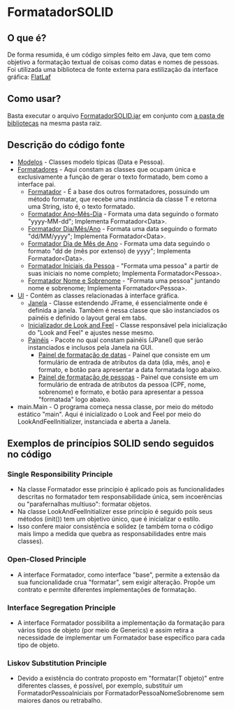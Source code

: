 # FormatadorSOLID
## O que é?
De forma resumida, é um código simples feito em Java, que tem como objetivo a formatação textual de coisas como datas e nomes de pessoas. Foi utilizada uma biblioteca de fonte externa para estilização da interface gráfica: [FlatLaf](https://github.com/JFormDesigner/FlatLaf)
## Como usar?
Basta executar o arquivo [FormatadorSOLID.jar](dist/FormatadorSOLID.jar) em conjunto com [a pasta de bibliotecas](dist/lib) na mesma pasta raiz.
## Descrição do código fonte
* [Modelos](src/modelos) - Classes modelo típicas (Data e Pessoa).
* [Formatadores](src/formatadores) -
  Aqui constam as classes que ocupam única e exclusivamente a função de gerar o texto formatado, bem como a interface pai.
  * [Formatador](src/formatadores/Formatador.java) - É a base dos outros formatadores, possuindo um método formatar, que recebe uma instância da classe T e retorna uma String, isto é, o texto formatado.
  * [Formatador Ano-Mês-Dia](src/formatadores/FormatadorAnoTraçoMêsTraçoDia.java) - Formata uma data seguindo o formato "yyyy-MM-dd"; Implementa Formatador&lt;Data&gt;.
  * [Formatador Dia/Mês/Ano](src/formatadores/FormatadorDiaBarraMêsBarraAno.java) - Formata uma data seguindo o formato "dd/MM/yyyy"; Implementa Formatador&lt;Data&gt;.
  * [Formatador Dia de Mês de Ano](src/formatadores/FormatadorDiaDeMêsDeAno.java) - Formata uma data seguindo o formato "dd de (mês por extenso) de yyyy"; Implementa Formatador&lt;Data&gt;.
  * [Formatador Iniciais da Pessoa](src/formatadores/FormatadorPessoaIniciais.java) - "Formata uma pessoa" a partir de suas iniciais no nome completo; Implementa Formatador&lt;Pessoa&gt;.
  * [Formatador Nome e Sobrenome](src/formatadores/FormatadorPessoaNomeSobrenome.java) - "Formata uma pessoa" juntando nome e sobrenome; Implementa Formatador&lt;Pessoa&gt;.
* [UI](src/ui) - Contém as classes relacionadas à interface gráfica.
  * [Janela](src/ui/Janela.java) - Classe estendendo JFrame, é essencialmente onde é definida a janela. Também é nessa classe que são instanciados os painéis e definido o layout geral em tabs.
  * [Inicializador de Look and Feel](src/ui/LookAndFeelInitializer.java) - Classe responsável pela inicialização do "Look and Feel" e ajustes nesse mesmo.
  * [Painéis](src/ui/paineis) - Pacote no qual constam painéis (JPanel) que serão instanciados e inclusos pela Janela na GUI.
    * [Painel de formatação de datas](src/ui/paineis/PainelData.java) - Painel que consiste em um formulário de entrada de atributos da data (dia, mês, ano) e formato, e botão para apresentar a data formatada logo abaixo.
    * [Painel de formatação de pessoas](src/ui/paineis/PainelPessoa.java) - Painel que consiste em um formulário de entrada de atributos da pessoa (CPF, nome, sobrenome) e formato, e botão para apresentar a pessoa "formatada" logo abaixo.
* main.Main - O programa começa nessa classe, por meio do método estático "main". Aqui é inicializado o Look and Feel por meio do LookAndFeelInitializer, instanciada e aberta a Janela.
## Exemplos de princípios SOLID sendo seguidos no código
### Single Responsibility Principle
* Na classe Formatador esse princípio é aplicado pois as funcionalidades descritas no formatador tem responsabilidade única, sem incoerências ou "parafernalhas multiuso": formatar objetos.
* Na classe LookAndFeelInitializer esse princípio é seguido pois seus métodos (init()) tem um objetivo único, que é inicializar o estilo.
* Isso confere maior consistência e solidez (e também torna o código mais limpo a medida que quebra as responsabilidades entre mais classes).
### Open-Closed Principle
* A interface Formatador, como interface "base", permite a extensão da sua funcionalidade crua "formatar", sem exigir alteração. Propõe um contrato e permite diferentes implementações de formatação.
### Interface Segregation Principle
* A interface Formatador possibilita a implementação da formatação para vários tipos de objeto (por meio de Generics) e assim retira a necessidade de implementar um Formatador base específico para cada tipo de objeto.
### Liskov Substitution Principle
* Devido a existência do contrato proposto em "formatar(T objeto)" entre diferentes classes, é possível, por exemplo, substituir um FormatadorPessoaIniciais por FormatadorPessoaNomeSobrenome sem maiores danos ou retrabalho.
